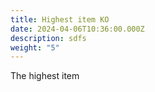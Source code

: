 ```yaml
---
title: Highest item KO
date: 2024-04-06T10:36:00.000Z
description: sdfs
weight: "5"
---
```

The highest item
